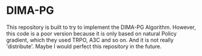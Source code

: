 # DIMA-PG

This repository is built to try to implement the DIMA-PG Algorithm. However, this code is a poor version because it is only based on  natural Policy gradient, which they used TRPO, A3C and so on. And it is not really 'distribute'. Maybe I would perfect this repository in the future.